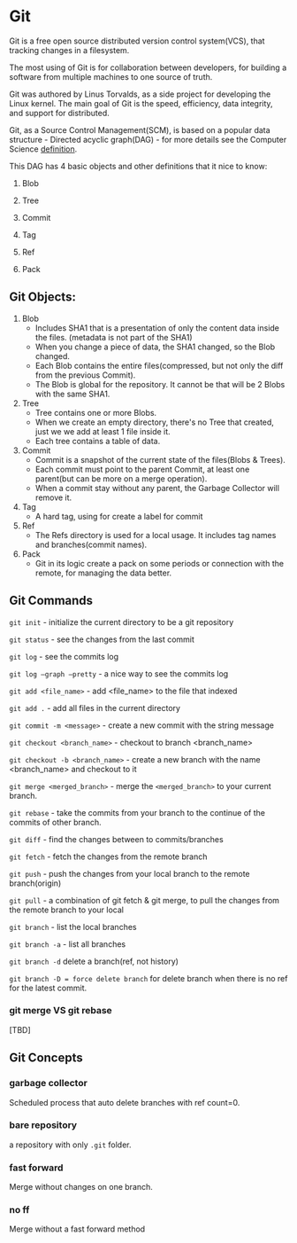 # Git

Git is a free open source distributed version control system(VCS), that tracking changes in a filesystem.

The most using of Git is for collaboration between developers, for building a software from multiple machines to one source of truth.

Git was authored by Linus Torvalds, as a side project for developing the Linux kernel. The main goal of Git is the speed, efficiency, data integrity, and support for distributed.

Git, as a Source Control Management(SCM), is based on a popular data structure - Directed acyclic graph(DAG) - for more details see the Computer Science [definition](https://en.wikipedia.org/wiki/Directed_acyclic_graph).

This DAG has 4 basic objects and other definitions that it nice to know:

1. Blob
2. Tree
3. Commit
4. Tag

5. Ref
6. Pack

## **Git Objects:**

1. Blob
    - Includes SHA1 that is a presentation of only the content data inside the files.
    (metadata is not part of the SHA1)
    - When you change a piece of data, the SHA1 changed, so the Blob changed.
    - Each Blob contains the entire files(compressed, but not only the diff from the previous Commit).
    - The Blob is global for the repository.
    It cannot be that will be 2 Blobs with the same SHA1.
2. Tree
    - Tree contains one or more Blobs.
    - When we create an empty directory, there's no Tree that created, just we we add at least 1 file inside it.
    - Each tree contains a table of data.
3. Commit
    - Commit is a snapshot of the current state of the files(Blobs & Trees).
    - Each commit must point to the parent Commit, at least one parent(but can be more on a merge operation).
    - When a commit stay without any parent, the Garbage Collector will remove it.
4. Tag
    - A hard tag, using for create a label for commit
5. Ref
    - The Refs directory is used for a local usage.
    It includes tag names and branches(commit names).
6. Pack
    - Git in its logic create a pack on some periods or connection with the remote, for managing the data better.
    

## **Git Commands**

`git init` - initialize the current directory to be a git repository

`git status` - see the changes from the last commit

`git log` - see the commits log

`git log —graph —pretty` - a nice way to see the commits log

`git add <file_name>` - add <file_name> to the file that indexed

`git add .` - add all files in the current directory

`git commit -m <message>` - create a new commit with the string message <message>

`git checkout <branch_name>` - checkout to branch <branch_name>

`git checkout -b <branch_name>` - create a new branch with the name <branch_name> and checkout to it

`git merge <merged_branch>` - merge the `<merged_branch>` to your current branch.

`git rebase` - take the commits from your branch to the continue of the commits of other branch.

`git diff` - find the changes between to commits/branches

`git fetch` - fetch the changes from the remote branch

`git push` - push the changes from your local branch to the remote branch(origin)

`git pull` - a combination of git fetch & git merge, to pull the changes from the remote branch to your local

`git branch` - list the local branches

`git branch -a` - list all branches

`git branch -d` delete a branch(ref, not history)

`git branch -D = force delete branch` for delete branch when there is no ref for the latest commit.

### git merge VS git rebase

[TBD]

## Git Concepts

### garbage collector

Scheduled process that auto delete branches with ref count=0.

### bare repository

a repository with only `.git` folder.

### fast forward

Merge without changes on one branch.

### no ff

Merge without a fast forward method